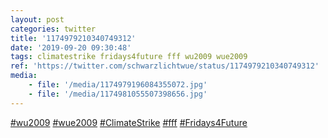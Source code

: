 ```yaml
---
layout: post
categories: twitter
title: '1174979210340749312'
date: '2019-09-20 09:30:48'
tags: climatestrike fridays4future fff wu2009 wue2009
ref: 'https://twitter.com/schwarzlichtwue/status/1174979210340749312'
media:
    - file: '/media/1174979196084355072.jpg'
    - file: '/media/1174981055507398656.jpg'
---
```

[#wu2009](/t/wu2009) [#wue2009](/t/wue2009) [#ClimateStrike](/t/climatestrike) [#fff](/t/fff) [#Fridays4Future](/t/fridays4future)  


 

